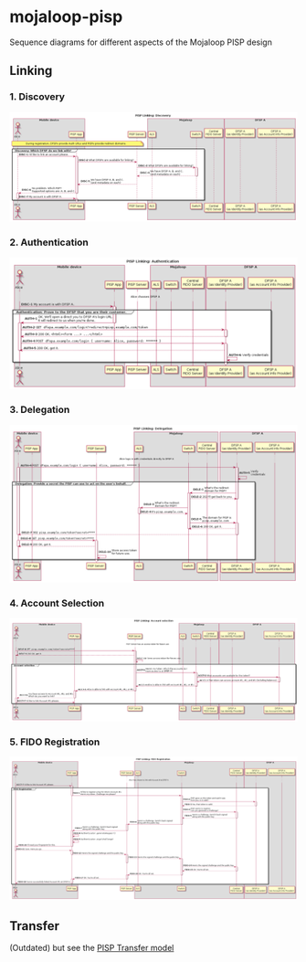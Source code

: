 # mojaloop-pisp

Sequence diagrams for different aspects of the Mojaloop PISP design


## Linking

### 1. Discovery
![discovery](./out/pisp/linking/1-discovery/PISP%20Linking%20%20Discovery.png)

### 2. Authentication
![authentication](./out/pisp/linking/2-authentication/PISP%20Linking%20%20Authentication.png)

### 3. Delegation
![delegation](./out/pisp/linking/3-delegation/PISP%20Linking%20%20Delegation.png)

### 4. Account Selection
![Account Selection](./out/pisp/linking/4-account-selection/PISP%20Linking%20%20Account%20selection.png)

### 5. FIDO Registration
![FIDO Registration](./out/pisp/linking/5-fido-registration/PISP%20Linking%20%20FIDO%20Registration.png)


## Transfer

(Outdated) but see the [PISP Transfer model](./out/pisp/PISP%20transfer%20model(using%20Merchant%20Request%20to%20Pay%20Model).png)
